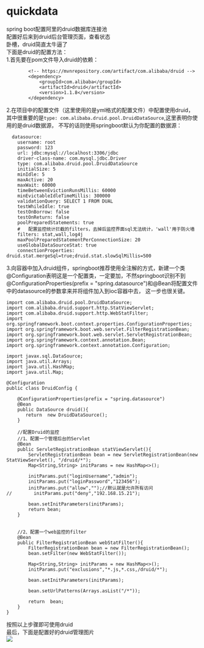 # quickdata
spring boot配置阿里的druid数据库连接池<br>
配置好后来到druid后台管理页面，查看状态<br>
卧槽，druid简直太牛逼了<br>
下面是druid的配置方法：<br>
1.首先要在pom文件导入druid的依赖：<br>
<!--引入druid数据源-->
```
        <!-- https://mvnrepository.com/artifact/com.alibaba/druid -->
        <dependency>
            <groupId>com.alibaba</groupId>
            <artifactId>druid</artifactId>
            <version>1.1.8</version>
        </dependency>
```
2.在项目中的配置文件（这里使用的是yml格式的配置文件）中配置使用druid，其中很重要的是`type: com.alibaba.druid.pool.DruidDataSource`,这里表明你使用的是druid数据源，
不写的话则使用springboot默认为你配置的数据源：<br>
  ```spring:
    datasource:
      username: root
      password: 123
      url: jdbc:mysql://localhost:3306/jdbc
      driver-class-name: com.mysql.jdbc.Driver
      type: com.alibaba.druid.pool.DruidDataSource
      initialSize: 5
      minIdle: 5
      maxActive: 20
      maxWait: 60000
      timeBetweenEvictionRunsMillis: 60000
      minEvictableIdleTimeMillis: 300000
      validationQuery: SELECT 1 FROM DUAL
      testWhileIdle: true
      testOnBorrow: false
      testOnReturn: false
      poolPreparedStatements: true
      #   配置监控统计拦截的filters，去掉后监控界面sql无法统计，'wall'用于防火墙
      filters: stat,wall,log4j
      maxPoolPreparedStatementPerConnectionSize: 20
      useGlobalDataSourceStat: true
      connectionProperties: druid.stat.mergeSql=true;druid.stat.slowSqlMillis=500 
  
```
3.向容器中加入druid组件，springboot推荐使用全注解的方式，新建一个类<br>
@Configuration表明这是一个配置类，一定要加，不然springboot识别不到<br>
 @ConfigurationProperties(prefix = "spring.datasource")和@Bean将配置文件中的datasource的参数拿来并将组件加入到ioc容器中去，
 这一步也很关键。
```
import com.alibaba.druid.pool.DruidDataSource;
import com.alibaba.druid.support.http.StatViewServlet;
import com.alibaba.druid.support.http.WebStatFilter;
import org.springframework.boot.context.properties.ConfigurationProperties;
import org.springframework.boot.web.servlet.FilterRegistrationBean;
import org.springframework.boot.web.servlet.ServletRegistrationBean;
import org.springframework.context.annotation.Bean;
import org.springframework.context.annotation.Configuration;

import javax.sql.DataSource;
import java.util.Arrays;
import java.util.HashMap;
import java.util.Map;

@Configuration
public class DruidConfig {

    @ConfigurationProperties(prefix = "spring.datasource")
    @Bean
    public DataSource druid(){
       return  new DruidDataSource();
    }

    //配置Druid的监控
    //1、配置一个管理后台的Servlet
    @Bean
    public ServletRegistrationBean statViewServlet(){
        ServletRegistrationBean bean = new ServletRegistrationBean(new StatViewServlet(), "/druid/*");
        Map<String,String> initParams = new HashMap<>();

        initParams.put("loginUsername","admin");
        initParams.put("loginPassword","123456");
        initParams.put("allow","");//默认就是允许所有访问
//        initParams.put("deny","192.168.15.21");

        bean.setInitParameters(initParams);
        return bean;
    }


    //2、配置一个web监控的filter
    @Bean
    public FilterRegistrationBean webStatFilter(){
        FilterRegistrationBean bean = new FilterRegistrationBean();
        bean.setFilter(new WebStatFilter());

        Map<String,String> initParams = new HashMap<>();
        initParams.put("exclusions","*.js,*.css,/druid/*");

        bean.setInitParameters(initParams);

        bean.setUrlPatterns(Arrays.asList("/*"));

        return  bean;
    }
}
```
按照以上步骤即可使用druid<br>
最后，下面是配置好的druid管理图片<br>
<img src="https://raw.githubusercontent.com/watermakers/images/master/restful-crud-img/15.PNG"/>
